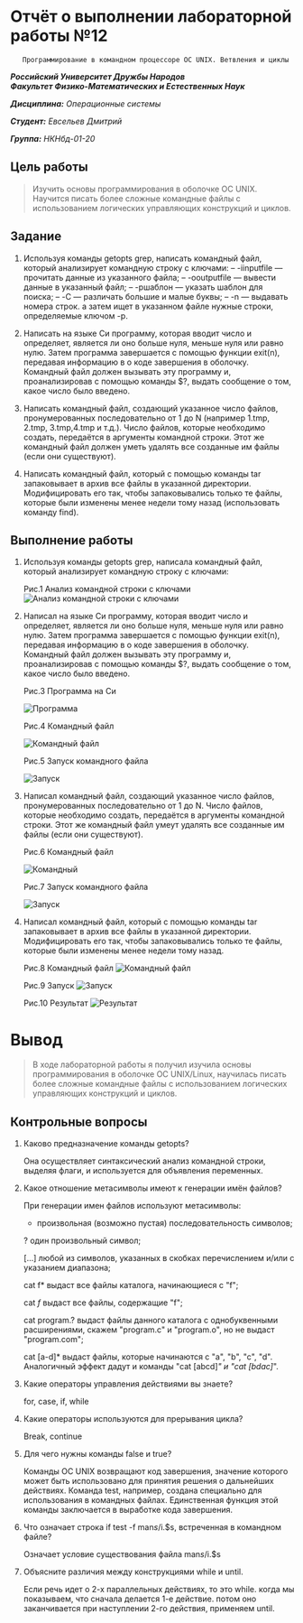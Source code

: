 # Отчёт о выполнении лабораторной работы №12
       Программирование в командном процессоре ОС UNIX. Ветвления и циклы

***Российский Университет Дружбы Народов***  
***Факультет Физико-Математических и Естественных Наук***  

 ***Дисциплина:*** *Операционные системы*  
 
 ***Студент:*** *Евсельев Дмитрий*    
 
 ***Группа:*** *НКНбд-01-20*  
 
 
## Цель работы 
   >  Изучить основы программирования в оболочке ОС UNIX. Научится писать более сложные командные файлы с использованием логических управляющих конструкций и циклов.

## Задание 

1. Используя команды getopts grep, написать командный файл, который анализирует командную строку с ключами:
    – -iinputfile — прочитать данные из указанного файла;
    – -ooutputfile — вывести данные в указанный файл;
    – -pшаблон — указать шаблон для поиска;
    – -C — различать большие и малые буквы;
    – -n — выдавать номера строк.
а затем ищет в указанном файле нужные строки, определяемые ключом -p.

2. Написать на языке Си программу, которая вводит число и определяет, является ли оно больше нуля, меньше нуля или равно нулю. Затем программа завершается с помощью функции exit(n), передавая информацию в о коде завершения в оболочку. Командный файл должен вызывать эту  программу и, проанализировав с помощью команды $?, выдать сообщение о том, какое число было введено.

3. Написать командный файл, создающий указанное число файлов, пронумерованных последовательно от 1 до N (например 1.tmp, 2.tmp, 3.tmp,4.tmp и т.д.). Число файлов, которые необходимо создать, передаётся в аргументы командной строки. Этот же командный файл должен уметь удалять все созданные им файлы (если они существуют).

4. Написать командный файл, который с помощью команды tar запаковывает в архив все файлы в указанной директории. Модифицировать его так, чтобы запаковывались только те файлы, которые были изменены менее недели тому назад (использовать команду find).

## Выполнение работы
1. Используя команды getopts grep, написала командный файл, который анализирует командную строку с ключами:
   
   Рис.1 Анализ командной строки с ключами
   ![Анализ командной строки с ключами](screens/1.png)

2. Написал на языке Си программу, которая вводит число и определяет, является ли оно больше нуля, меньше нуля или равно нулю. Затем программа завершается с помощью функции exit(n), передавая информацию в о коде завершения в оболочку. Командный файл должен вызывать эту  программу и, проанализировав с помощью команды $?, выдать сообщение о том, какое число было введено.

   Рис.3 Программа на Си
   
   ![Программа](screens/2.png)

   Рис.4 Командный файл
   
   ![Командный файл](screens/3.png)

   Рис.5 Запуск командного файла
   
   ![Запуск](screens/4.png)

3. Написал командный файл, создающий указанное число файлов, пронумерованных последовательно от 1 до N. Число файлов, которые необходимо создать, передаётся в аргументы командной строки. Этот же командный файл умеут удалять все созданные им файлы (если они существуют).

   Рис.6 Командный файл
   
   ![Командный](screens/5.png)

   Рис.7 Запуск командного файла
   
   ![Запуск](screens/6.png)


4. Написал командный файл, который с помощью команды tar запаковывает в архив все файлы в указанной директории. Модифицировать его так, чтобы запаковывались только те файлы, которые были изменены менее недели тому назад.

   Рис.8 Командный файл
   ![Командный файл](screens/7.png)

   Рис.9 Запуск
   ![Запуск](screens/8.png)

   Рис.10 Результат
   ![Результат](screens/9.png)

# Вывод
> В ходе лабораторной работы я получил изучила основы программирования в оболочке ОС UNIX/Linux, научилась писать более сложные командные файлы с использованием логических управляющих конструкций и циклов.

## Контрольные вопросы

1. Каково предназначение команды getopts? 

    Она осуществляет синтаксический анализ командной строки, выделяя флаги, и используется для объявления переменных. 


2. Какое отношение метасимволы имеют к генерации имён файлов? 

    При генерации имен файлов  используют метасимволы: 

    * 
        произвольная (возможно пустая) последовательность символов; 

    ? 
        один произвольный символ; 

    [...] 
        любой из символов, указанных в скобках перечислением и/или с указанием диапазона; 

    cat f* 
        выдаст все файлы каталога, начинающиеся с "f"; 

    cat *f* 
        выдаст все файлы, содержащие "f"; 

    cat program.? 
        выдаст файлы данного каталога с однобуквенными расширениями, скажем "program.c" и "program.o", но не выдаст "program.com"; 

    cat [a-d]* 
        выдаст файлы, которые начинаются с "a", "b", "c", "d". Аналогичный эффект дадут и команды "cat [abcd]*" и "cat [bdac]*". 

 

3. Какие операторы управления действиями вы знаете? 

    for, case, if, while 

4. Какие операторы используются для прерывания цикла? 

    Break, continue 

5. Для чего нужны команды false и true? 

    Команды ОС UNIX возвращают код завершения, значение которого может быть использовано для принятия решения о дальнейших действиях. Команда test, например, создана специально для использования в командных файлах. Единственная функция этой команды заключается в выработке кода завершения. 

 
6. Что означает строка if test -f man$s/$i.$s, встреченная в командном файле? 

    Означает условие существования файла man$s/$i.$s 

 
7. Объясните различия между конструкциями while и until. 

    Если речь идет о 2-х параллельных действиях, то это while. когда мы показываем, что сначала делается 1-е действие. потом оно заканчивается при наступлении 2-го действия, применяем until. 


#
